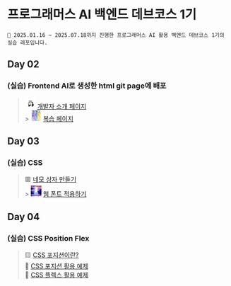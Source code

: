 # 프로그래머스 AI 백엔드 데브코스 1기

```
📕 2025.01.16 ~ 2025.07.18까지 진행한 프로그래머스 AI 활용 백엔드 데브코스 1기의 실습 레포입니다.
```

## Day 02

### (실습) Frontend AI로 생성한 html git page에 배포

> <img src="assets/notion_icon.png" alt="icon" width="24" height="24"> [개발자 소개 페이지](https://1000hyehyang.github.io/Programmers_AIBE1/developer_intro/index.html) <br> > <img src="assets/sorry.gif" alt="icon" width="24" height="24"> [복습 페이지](https://1000hyehyang.github.io/Programmers_AIBE1/practice/day03/example.html)<br>

## Day 03

### (실습) CSS

> 🟥 [네모 상자 만들기](https://1000hyehyang.github.io/Programmers_AIBE1/practice/day03/ex04/index.html) <br> > <img src="practice/day03/ex08/panorama.jpg" alt="icon" width="24" height="24"> [웹 폰트 적용하기](https://1000hyehyang.github.io/Programmers_AIBE1/practice/day03/ex08/index.html)

## Day 04

### (실습) CSS Position Flex

> 🟨 [CSS 포지션이란?](https://1000hyehyang.github.io/Programmers_AIBE1/practice/day04/ex01/index.html)<br>
> 🎵 [CSS 포지션 활용 예제](https://1000hyehyang.github.io/Programmers_AIBE1/practice/day04/ex02/index.html)<br>
> 📜 [CSS 플렉스 활용 예제](https://1000hyehyang.github.io/Programmers_AIBE1/practice/day04/ex03/index.html)
